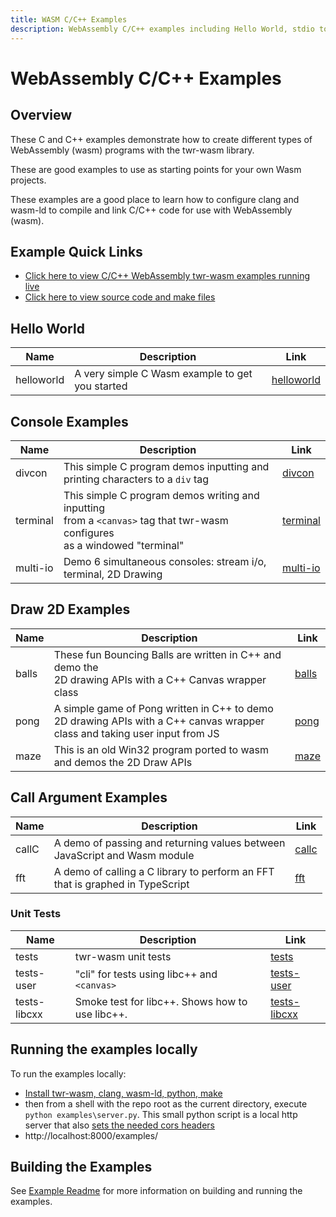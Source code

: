 ```yaml
---
title: WASM C/C++ Examples
description: WebAssembly C/C++ examples including Hello World, stdio to div, stdio to canvas, Maze Generator, Bouncing Balls, Pong, FFT, Terminal, callC
---
```


# WebAssembly C/C++ Examples
## Overview
These C and C++ examples demonstrate how to create different types of WebAssembly (wasm) programs with the twr-wasm library.

These are good examples to use as starting points for your own Wasm projects.

These examples are a good place to learn how to configure clang and wasm-ld to compile and link C/C++ code for use with WebAssembly (wasm).

## Example Quick Links
- [Click here to view C/C++ WebAssembly twr-wasm examples running live](https://twiddlingbits.dev/examples/dist/index.html)
- [Click here to view source code and make files](https://github.com/twiddlingbits/twr-wasm/tree/main/examples)

## Hello World
| Name | Description | Link |
| -----| ----------- | ---- |
| helloworld | A very simple C Wasm example to get you started | [helloworld](examples-helloworld.md) |

## Console Examples
| Name | Description | Link |
| -----| ----------- | ---- |
| divcon | This simple C program demos inputting and<br>printing characters to a `div` tag | [divcon](examples-divcon.md) |
| terminal |This simple C program demos writing and inputting<br>from a `<canvas>` tag that twr-wasm configures<br>as a windowed "terminal" | [terminal](examples-terminal.md)|
| multi-io | Demo 6 simultaneous consoles: stream i/o, terminal, 2D Drawing | [multi-io](examples-multi-io.md)|

## Draw 2D Examples
| Name | Description | Link |
| -----| ----------- | ---- |
| balls | These fun Bouncing Balls are written in C++ and demo the<br>2D drawing APIs with a C++ Canvas wrapper class | [balls](examples-balls.md) |
| pong | A simple game of Pong written in C++ to demo 2D drawing APIs with a C++ canvas wrapper class and taking user input from JS | [pong](examples-pong.md)
| maze | This is an old Win32 program ported to wasm<br>and demos the 2D Draw APIs | [maze](examples-maze.md) |

## Call Argument Examples
| Name | Description | Link |
| -----| ----------- | ---- |
| callC | A demo of passing and returning values between<br>JavaScript and Wasm module | [callc](examples-callc.md) |
| fft | A demo of calling a C library to perform an FFT<br>that is graphed in TypeScript | [fft](examples-fft.md) |

### Unit Tests

| Name | Description | Link |
| -----| ----------- | ---- |
| tests | twr-wasm unit tests | [tests](/examples/dist/tests/index.html) |
| tests-user | "cli" for tests using libc++ and `<canvas>` | [tests-user](/examples/dist/tests-user/index.html) |
| tests-libcxx | Smoke test for libc++.  Shows how to use libc++. | [tests-libcxx](examples-libcxx.md) |

## Running the examples locally
To run the examples locally:

- [Install twr-wasm, clang, wasm-ld, python, make](../gettingstarted/installation.md)
- then from a shell with the repo root as the current directory, execute `python examples\server.py`.  This small python script is a local http server that also [sets the needed cors headers](../more/production.md)
- http://localhost:8000/examples/

## Building the Examples

See [Example Readme](https://github.com/twiddlingbits/twr-wasm/blob/main/examples/readme.md) for more information on building and running the examples. 
